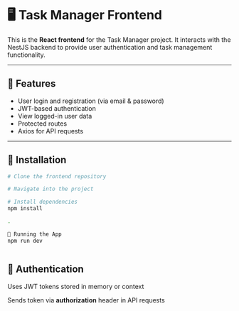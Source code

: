 # 🖥️ Task Manager Frontend

This is the **React frontend** for the Task Manager project. It interacts with the NestJS backend to provide user authentication and task management functionality.

---

## 🚀 Features

- User login and registration (via email & password)
- JWT-based authentication
- View logged-in user data
- Protected routes
- Axios for API requests

---

## 🔧 Installation

```bash
# Clone the frontend repository

# Navigate into the project

# Install dependencies
npm install

.

🧪 Running the App
npm run dev



```

## 🔐 Authentication

Uses JWT tokens stored in memory or context

Sends token via **authorization** header in API requests
